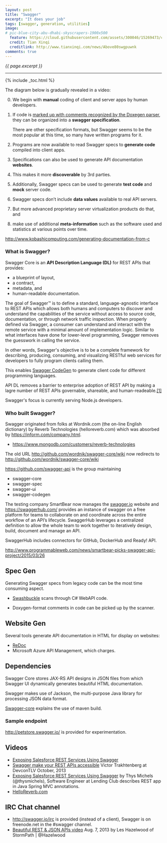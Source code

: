 ```yaml
---
layout: post
title: "Swagger"
excerpt: "It does your job"
tags: [swagger, generation, utilities]
image:
# pic-blue-city-abu-dhabi-skyscrapers-1900x500
  feature: https://cloud.githubusercontent.com/assets/300046/15269473/c8311bfa-19bc-11e6-890c-06abc511ef39.jpg
  credit: Tian Xinqi
  creditlink: http://www.tianxinqi.com/news/Above80swgpuwnk
comments: true
---
```

<i>{{ page.excerpt }}</i>
<hr />

{% include _toc.html %}

The diagram below is gradually revealed in a video:
<amp-img width="868" alt="fig swagger flow" src="https://cloud.githubusercontent.com/assets/300046/15274517/13fb0712-1a71-11e6-9401-b934a7d906eb.png"></amp-img>

0. We begin with <strong>manual</strong> coding of client and server apps by human developers.
0. If code is <a href="#SwaggerGen">marked up with comments recognized by the Doxegen parser</a>, 
   they can be organized into a <strong>swagger specification</strong>.

   There are other specification formats, but Swagger seems to be the most popular at this time, so many have written programs for it.

0. Programs are now available to read Swagger specs to <strong>generate code</strong> compiled into client apps.
0. Specifications can also be used to generate API documentation <strong>websites</strong>.
0. This makes it more <strong>discoverable</strong> by 3rd parties.
0. Additionally, Swagger specs can be used to generate <strong>test code</strong> and <strong>mock</strong> server code. 

0. Swagger specs don’t include <strong>data values</strong> available to real API servers.
0. But more advanced proprietary server virtualization products do that, and 
0. make use of additional <strong>meta-information</strong> such as the software used and statistics at various points over time.



http://www.kobashicomputing.com/generating-documentation-from-c

### What is Swagger? # 

Swagger Core is an **API Description Language (DL)** for REST APIs that provides:

  * a blueprint of layout,
  * a contract, 
  * metadata, and 
  * human-readable documentation.

The goal of Swagger™ is to define a standard, language-agnostic interface to REST APIs which allows both humans and computers to discover and understand the capabilities of the service without access to source code, documentation, or through network traffic inspection. When properly defined via Swagger, a consumer can understand and interact with the remote service with a minimal amount of implementation logic. Similar to what interfaces have done for lower-level programming, Swagger removes the guesswork in calling the service.

In other words, Swagger's objective is to be a complete framework for 
describing, producing, consuming, and visualizing RESTful web services
for developers to fully program clients calling them.

This enables <a href="swagger-codegen.md">Swagger CodeGen</a>
to generate client code for different programming languages.

API DL removes a barrier to enterprise adoption of REST API
by making a lagre number of REST APIs governable, shareable, and human-readeable.<a href="#[1]">[1]</a>

Swagger's focus is currently serving Node.js developers.

<a name="Who"></a>

### Who built Swagger?

Swagger originated from folks at Wordnik.com (the on-line English dictionary)
by Reverb Technologies (helloreverb.com)
which was absorbed by https://inform.com/company.html.

 * https://www.mongodb.com/customers/reverb-technologies

The old URL <a target="_blank" ref="nofollow" href="http://github.com/wordnik/swagger-core/wiki">
http://github.com/wordnik/swagger-core/wiki</a>
now redirects to <a target="_blank" href="https://github.com/swagger-api/swagger-core/wiki">
http://github.com/wordnik/swagger-core/wiki</a>

<a target="_blank" href="https://github.com/swagger-api">
https://github.com/swagger-api</a> is the group maintaining

 * swagger-core
 * swagger-spec
 * swagger-ui
 * swagger-codegen


The testing company SmartBear now manages the <a target="_blank" href="http://swagger.io/">
swagger.io</a> website
and https://swaggerhub.com/ provides an instance of swagger on a free platform for teams to collaborate on and coordinate across the entire workflow of an API’s lifecycle. SwaggerHub leverages a centralized definition to allow the whole team to work together to iteratively design, build, document and manage an API.

SwaggerHub includes connectors for GitHub, DockerHub and Ready! API.

http://www.programmableweb.com/news/smartbear-picks-swagger-api-project/2015/03/26


<a name="SpecGen"></a>

## Spec Gen #

Generating Swagger specs from legacy code can be the most time consuming aspect.

* <a target="_blank" href="https://github.com/domaindrivendev/Swashbuckle">
   Swashbuckle</a> scans through C# WebAPI code.

* Doxygen-format comments in code can be picked up by the scanner.


<a name="WebsiteGen"></a>

## Website Gen #

Several tools generate API documentation in HTML for display on websites:

* <a target="_blank" href="https://github.com/Rebilly/ReDoc">ReDoc</a>
* Microsoft Azure API Management, which charges.

<a name="Dependencies"></a>

## Dependencies #

Swagger Core stores JAX-RS API designs in JSON files from which
Swagger UI dynamically generates beautiful HTML documentation.

Swagger makes use of Jackson, 
the multi-purpose Java library for processing JSON data format.

<a target="_blank" href="http://swagger.io/swagger-core/">
Swagger-core</a> explains the use of maven build.


<a name="Endpoints"></a>

### Sample endpoint #

http://petstore.swagger.io/
is provided for experimentation.




<a name="Videos"></a> 

## Videos #

* <a target="_blank" href="https://www.youtube.com/watch?v=8Z9qva1nv1c">
   Exposing Salesforce REST Services Using Swagger</a>

* <a target="_blank" href="https://www.youtube.com/watch?v=U_lCrFpvXyY">
   Swagger make your REST APIs accessible</a>
   Victor Trakhtenberg at DevconTLV October, 2013

* <a target="_blank" href="https://www.youtube.com/watch?v=8Z9qva1nv1c">
   Exposing Salesforce REST Services Using Swagger</a>
   by Thys Michels (@thysmichels), Software Engineer at Lending Club
   describes REST app in Java Spring MVC annotations.

* <a target="_blank" href="https://developers.helloreverb.com/swagger/">
   HelloReverb.com</a>


<a id="IRC"></a>

## IRC Chat channel

* <a target="_blank" href="http://swagger.io/irc/">
   http://swagger.io/irc</a> is provided (instead of a client),
   Swagger is on freenode.net in the #swagger channel.

* <a target="_blank" href="https://www.youtube.com/watch?v=mZ8_QgJ5mbs">
   Beautiful REST & JSON APIs video</a>
   Aug. 7, 2013
   by Les Hazelwood of StormPath | @Hazelwood

   